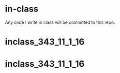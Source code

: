 # in-class
Any code I write in class will be committed to this repo.
# inclass_343_11_1_16
# inclass_343_11_1_16
